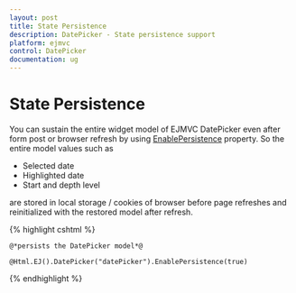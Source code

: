 ```yaml
---
layout: post
title: State Persistence
description: DatePicker - State persistence support 
platform: ejmvc
control: DatePicker
documentation: ug
---
```

# State Persistence

You can sustain the entire widget model of EJMVC DatePicker even after form post or browser refresh by using [EnablePersistence](http://help.syncfusion.com/js/api/ejdatepicker#members:enablepersistence) property. So the entire model values such as 

* Selected date
* Highlighted date
* Start and depth level 

are stored in local storage / cookies of browser before page refreshes and reinitialized with the restored model after refresh.


{% highlight cshtml %}

    @*persists the DatePicker model*@

    @Html.EJ().DatePicker("datePicker").EnablePersistence(true)


{% endhighlight %}
